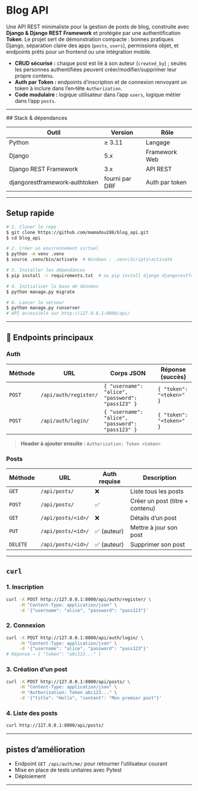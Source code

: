 # Blog API

Une API REST minimaliste pour la gestion de posts de blog, construite avec **Django & Django REST Framework** et protégée par une authentification **Token**. Le projet sert de démonstration compacte : bonnes pratiques Django, séparation claire des apps (`posts`, `users`), permissions objet, et endpoints prêts pour un frontend ou une intégration mobile.

- **CRUD sécurisé :** chaque post est lié à son auteur (`created_by`) ; seules les personnes authentifiées peuvent créer/modifier/supprimer leur propre contenu.
- **Auth par Token :** endpoints d’inscription et de connexion renvoyant un token à inclure dans l’en‑tête `Authorization`.
- **Code modulaire :** logique utilisateur dans l’app `users`, logique métier dans l’app `posts`.
---

## Stack & dépendances

| Outil                         | Version        | Rôle           |
| ----------------------------- | -------------- | -------------- |
| Python                        | ≥ 3.11         | Langage        |
| Django                        | 5.x            | Framework Web  |
| Django REST Framework         | 3.x            | API REST       |
| djangorestframework‑authtoken | fourni par DRF | Auth par token |

---

## Setup rapide

```bash
# 1. Cloner le repo
$ git clone https://github.com/mamadou288/blog_api.git
$ cd blog_api

# 2. Créer un environnement virtuel
$ python -m venv .venv
$ source .venv/bin/activate  # Windows : .venv\Scripts\activate

# 3. Installer les dépendances
$ pip install -r requirements.txt  # ou pip install django djangorestframework

# 4. Initialiser la base de données
$ python manage.py migrate

# 6. Lancer le serveur
$ python manage.py runserver
# API accessible sur http://127.0.0.1:8000/api/
```

---

## 🔑 Endpoints principaux

### Auth

| Méthode | URL                   | Corps JSON                                       | Réponse (succès)         |
| ------- | --------------------- | ------------------------------------------------ | ------------------------ |
| `POST`  | `/api/auth/register/` | `{ "username": "alice", "password": "pass123" }` | `{ "token": "<token>" }` |
| `POST`  | `/api/auth/login/`    | `{ "username": "alice", "password": "pass123" }` | `{ "token": "<token>" }` |

> **Header à ajouter ensuite :** `Authorization: Token <token>`

### Posts

| Méthode  | URL                | Auth requise | Description                     |
| -------- | ------------------ | ------------ | ------------------------------- |
| `GET`    | `/api/posts/`      | ❌            | Liste tous les posts            |
| `POST`   | `/api/posts/`      | ✅            | Créer un post (titre + contenu) |
| `GET`    | `/api/posts/<id>/` | ❌            | Détails d’un post               |
| `PUT`    | `/api/posts/<id>/` | ✅ (auteur)   | Mettre à jour son post          |
| `DELETE` | `/api/posts/<id>/` | ✅ (auteur)   | Supprimer son post              |

---

## `curl`

### 1. Inscription

```bash
curl -X POST http://127.0.0.1:8000/api/auth/register/ \
     -H "Content-Type: application/json" \
     -d '{"username": "alice", "password": "pass123"}'
```

### 2. Connexion

```bash
curl -X POST http://127.0.0.1:8000/api/auth/login/ \
     -H "Content-Type: application/json" \
     -d '{"username": "alice", "password": "pass123"}'
# Réponse → { "token": "abc123..." }
```

### 3. Création d’un post

```bash
curl -X POST http://127.0.0.1:8000/api/posts/ \
     -H "Content-Type: application/json" \
     -H "Authorization: Token abc123..." \
     -d '{"title": "Hello", "content": "Mon premier post"}'
```

### 4. Liste des posts

```bash
curl http://127.0.0.1:8000/api/posts/
```

---

## pistes d’amélioration

- Endpoint `GET /api/auth/me/` pour retourner l’utilisateur courant
- Mise en place de tests unitaires avec Pytest
- Déploiement 

---

